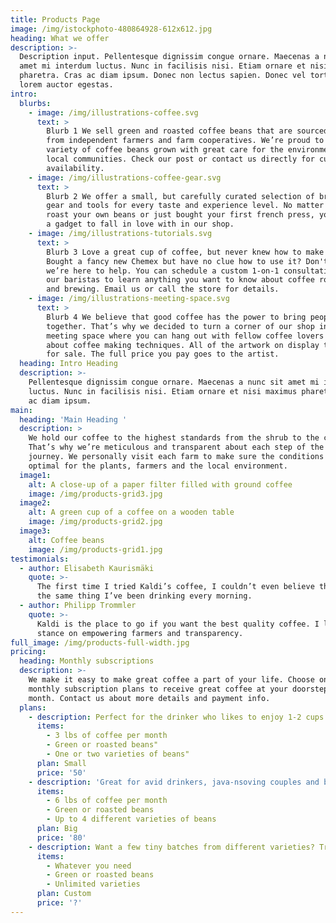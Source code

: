 ```yaml
---
title: Products Page
image: /img/istockphoto-480864928-612x612.jpg
heading: What we offer
description: >-
  Description input. Pellentesque dignissim congue ornare. Maecenas a nunc sit
  amet mi interdum luctus. Nunc in facilisis nisi. Etiam ornare et nisi maximus
  pharetra. Cras ac diam ipsum. Donec non lectus sapien. Donec vel tortor ac
  lorem auctor egestas. 
intro:
  blurbs:
    - image: /img/illustrations-coffee.svg
      text: >
        Blurb 1 We sell green and roasted coffee beans that are sourced directly
        from independent farmers and farm cooperatives. We’re proud to offer a
        variety of coffee beans grown with great care for the environment and
        local communities. Check our post or contact us directly for current
        availability.
    - image: /img/illustrations-coffee-gear.svg
      text: >
        Blurb 2 We offer a small, but carefully curated selection of brewing
        gear and tools for every taste and experience level. No matter if you
        roast your own beans or just bought your first french press, you’ll find
        a gadget to fall in love with in our shop.
    - image: /img/illustrations-tutorials.svg
      text: >
        Blurb 3 Love a great cup of coffee, but never knew how to make one?
        Bought a fancy new Chemex but have no clue how to use it? Don't worry,
        we’re here to help. You can schedule a custom 1-on-1 consultation with
        our baristas to learn anything you want to know about coffee roasting
        and brewing. Email us or call the store for details.
    - image: /img/illustrations-meeting-space.svg
      text: >
        Blurb 4 We believe that good coffee has the power to bring people
        together. That’s why we decided to turn a corner of our shop into a cozy
        meeting space where you can hang out with fellow coffee lovers and learn
        about coffee making techniques. All of the artwork on display there is
        for sale. The full price you pay goes to the artist.
  heading: Intro Heading
  description: >-
    Pellentesque dignissim congue ornare. Maecenas a nunc sit amet mi interdum
    luctus. Nunc in facilisis nisi. Etiam ornare et nisi maximus pharetra. Cras
    ac diam ipsum. 
main:
  heading: 'Main Heading '
  description: >
    We hold our coffee to the highest standards from the shrub to the cup.
    That’s why we’re meticulous and transparent about each step of the coffee’s
    journey. We personally visit each farm to make sure the conditions are
    optimal for the plants, farmers and the local environment.
  image1:
    alt: A close-up of a paper filter filled with ground coffee
    image: /img/products-grid3.jpg
  image2:
    alt: A green cup of a coffee on a wooden table
    image: /img/products-grid2.jpg
  image3:
    alt: Coffee beans
    image: /img/products-grid1.jpg
testimonials:
  - author: Elisabeth Kaurismäki
    quote: >-
      The first time I tried Kaldi’s coffee, I couldn’t even believe that was
      the same thing I’ve been drinking every morning.
  - author: Philipp Trommler
    quote: >-
      Kaldi is the place to go if you want the best quality coffee. I love their
      stance on empowering farmers and transparency.
full_image: /img/products-full-width.jpg
pricing:
  heading: Monthly subscriptions
  description: >-
    We make it easy to make great coffee a part of your life. Choose one of our
    monthly subscription plans to receive great coffee at your doorstep each
    month. Contact us about more details and payment info.
  plans:
    - description: Perfect for the drinker who likes to enjoy 1-2 cups per day.
      items:
        - 3 lbs of coffee per month
        - Green or roasted beans"
        - One or two varieties of beans"
      plan: Small
      price: '50'
    - description: 'Great for avid drinkers, java-nsoving couples and bigger crowds'
      items:
        - 6 lbs of coffee per month
        - Green or roasted beans
        - Up to 4 different varieties of beans
      plan: Big
      price: '80'
    - description: Want a few tiny batches from different varieties? Try our custom plan
      items:
        - Whatever you need
        - Green or roasted beans
        - Unlimited varieties
      plan: Custom
      price: '?'
---
```


